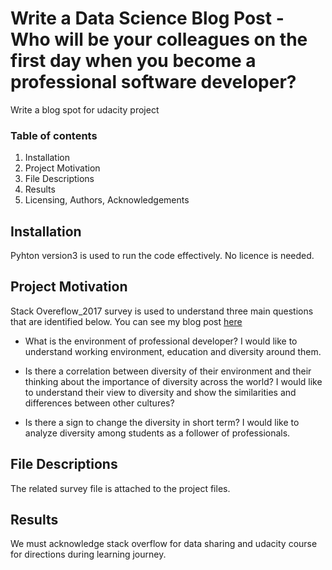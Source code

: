 # Write a Data Science Blog Post - Who will be your colleagues on the first day when you become a professional software developer?
 Write a blog spot for udacity project


### Table of contents
1. Installation
2. Project Motivation
3. File Descriptions
4. Results
5. Licensing, Authors, Acknowledgements

## Installation
Pyhton version3 is used to run the code effectively. No licence is needed.

## Project Motivation
Stack Overeflow_2017 survey is used to understand three main questions that are identified below. You can see my blog post [here](https://mahmutdurusss.medium.com/who-will-be-your-colleagues-on-the-first-day-when-you-become-a-professional-software-developer-885d97815e19)
* What is the environment of professional developer? I would like to understand working environment, education and diversity around them.

* Is there a correlation between diversity of their environment and their thinking about the importance of diversity across the world? I would like to understand their view to diversity and show the similarities and differences between other cultures?

* Is there a sign to change the diversity in short term? I would like to analyze diversity among students as a follower of professionals.  

## File Descriptions
The related survey file is attached to the project files. 

## Results
We must acknowledge stack overflow for data sharing and udacity course for directions during learning journey.



